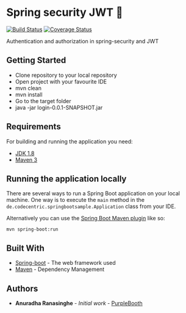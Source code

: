 # Spring security JWT 💯
[![Build Status](https://travis-ci.org/codecentric/springboot-sample-app.svg?branch=master)](https://travis-ci.org/codecentric/springboot-sample-app)
[![Coverage Status](https://coveralls.io/repos/github/codecentric/springboot-sample-app/badge.svg?branch=master)](https://coveralls.io/github/codecentric/springboot-sample-app?branch=master)


Authentication and authorization in spring-security and JWT 

## Getting Started

* Clone repository to your local repository
* Open project with your favourite IDE
* mvn clean
* mvn install
* Go to the target folder
* java -jar login-0.0.1-SNAPSHOT.jar

## Requirements

For building and running the application you need:

- [JDK 1.8](http://www.oracle.com/technetwork/java/javase/downloads/jdk8-downloads-2133151.html)
- [Maven 3](https://maven.apache.org)

## Running the application locally

There are several ways to run a Spring Boot application on your local machine. One way is to execute the `main` method in the `de.codecentric.springbootsample.Application` class from your IDE.

Alternatively you can use the [Spring Boot Maven plugin](https://docs.spring.io/spring-boot/docs/current/reference/html/build-tool-plugins-maven-plugin.html) like so:

```shell
mvn spring-boot:run
```

## Built With

* [Spring-boot](https://spring.io/projects/spring-boot) - The web framework used
* [Maven](https://maven.apache.org/) - Dependency Management

## Authors

* **Anuradha Ranasinghe** - *Initial work* - [PurpleBooth](https://github.com/anuradha151)


